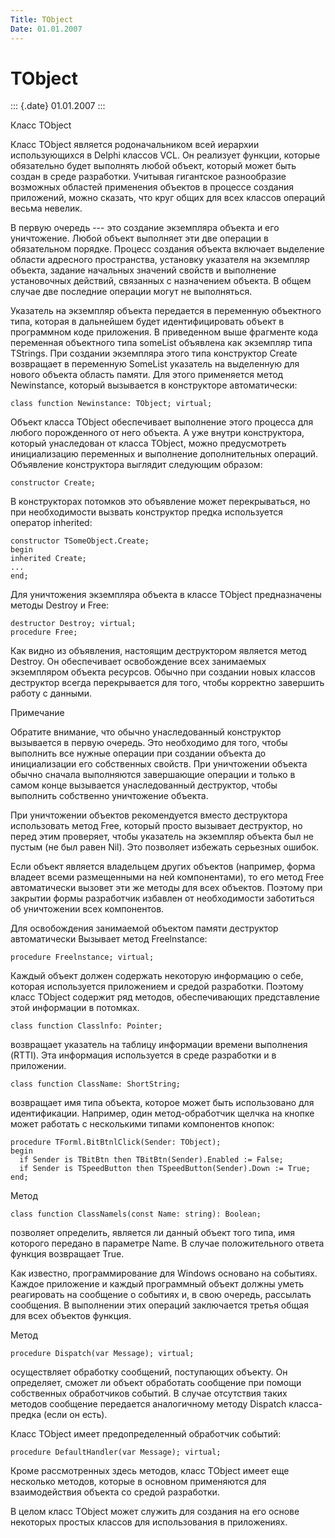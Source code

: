 ```yaml
---
Title: TObject
Date: 01.01.2007
---
```



TObject
=======

::: {.date}
01.01.2007
:::

Класс TObject

Класс TObject является родоначальником всей иерархии использующихся в
Delphi классов VCL. Он реализует функции, которые обязательно будет
выполнять любой объект, который может быть создан в среде разработки.
Учитывая гигантское разнообразие возможных областей применения объектов
в процессе создания приложений, можно сказать, что круг общих для всех
классов операций весьма невелик.

В первую очередь --- это создание экземпляра объекта и его уничтожение.
Любой объект выполняет эти две операции в обязательном порядке. Процесс
создания объекта включает выделение области адресного пространства,
установку указателя на экземпляр объекта, задание начальных значений
свойств и выполнение установочных действий, связанных с назначением
объекта. В общем случае две последние операции могут не выполняться.

Указатель на экземпляр объекта передается в переменную объектного типа,
которая в дальнейшем будет идентифицировать объект в программном коде
приложения. В приведенном выше фрагменте кода переменная объектного типа
someList объявлена как экземпляр типа TStrings. При создании экземпляра
этого типа конструктор Create возвращает в переменную SomeList указатель
на выделенную для нового объекта область памяти. Для этого применяется
метод Newinstance, который вызывается в конструкторе автоматически:

    class function Newinstance: TObject; virtual; 

Объект класса TObject обеспечивает выполнение этого процесса для любого
порожденного от него объекта. А уже внутри конструктора, который
унаследован от класса TObject, можно предусмотреть инициализацию
переменных и выполнение дополнительных операций. Объявление конструктора
выглядит следующим образом:

    constructor Create; 

В конструкторах потомков это объявление может перекрываться, но при
необходимости вызвать конструктор предка используется оператор
inherited:

    constructor TSomeObject.Create;  
    begin  
    inherited Create; 
    ... 
    end; 

Для уничтожения экземпляра объекта в классе TObject предназначены методы
Destroy и Free:

    destructor Destroy; virtual;  
    procedure Free;

Как видно из объявления, настоящим деструктором является метод Destroy.
Он обеспечивает освобождение всех занимаемых экземпляром объекта
ресурсов. Обычно при создании новых классов деструктор всегда
перекрывается для того, чтобы корректно завершить работу с данными.

Примечание

Обратите внимание, что обычно унаследованный конструктор вызывается в
первую очередь. Это необходимо для того, чтобы выполнить все нужные
операции при создании объекта до инициализации его собственных свойств.
При уничтожении объекта обычно сначала выполняются завершающие операции
и только в самом конце вызывается унаследованный деструктор, чтобы
выполнить собственно уничтожение объекта.

При уничтожении объектов рекомендуется вместо деструктора использовать
метод Free, который просто вызывает деструктор, но перед этим проверяет,
чтобы указатель на экземпляр объекта был не пустым (не был равен Nil).
Это позволяет избежать серьезных ошибок.

Если объект является владельцем других объектов (например, форма владеет
всеми размещенными на ней компонентами), то его метод Free автоматически
вызовет эти же методы для всех объектов. Поэтому при закрытии формы
разработчик избавлен от необходимости заботиться об уничтожении всех
компонентов.

Для освобождения занимаемой объектом памяти деструктор автоматически
Вызывает метод Freelnstance:

    procedure Freelnstance; virtual; 

Каждый объект должен содержать некоторую информацию о себе, которая
используется приложением и средой разработки. Поэтому класс TObject
содержит ряд методов, обеспечивающих представление этой информации в
потомках.

    class function Classlnfo: Pointer; 

возвращает указатель на таблицу информации времени выполнения (RTTI).
Эта информация используется в среде разработки и в приложении.

    class function ClassName: ShortString; 

возвращает имя типа объекта, которое может быть использовано для
идентификации. Например, один метод-обработчик щелчка на кнопке может
работать с несколькими типами компонентов кнопок:

    procedure TForml.BitBtnlClick(Sender: TObject); 
    begin  
      if Sender is TBitBtn then TBitBtn(Sender).Enabled := False; 
      if Sender is TSpeedButton then TSpeedButton(Sender).Down := True; 
    end; 

Метод

    class function ClassNamels(const Name: string): Boolean; 

позволяет определить, является ли данный объект того типа, имя которого
передано в параметре Name. В случае положительного ответа функция
возвращает True.

Как известно, программирование для Windows основано на событиях. Каждое
приложение и каждый программный объект должны уметь реагировать на
сообщение о событиях и, в свою очередь, рассылать сообщения. В
выполнении этих операций заключается третья общая для всех объектов
функция.

Метод

    procedure Dispatch(var Message); virtual; 

осуществляет обработку сообщений, поступающих объекту. Он определяет,
сможет ли объект обработать сообщение при помощи собственных
обработчиков событий. В случае отсутствия таких методов сообщение
передается аналогичному методу Dispatch класса-предка (если он есть).

Класс TObject имеет предопределенный обработчик событий:

    procedure DefaultHandler(var Message); virtual; 

Кроме рассмотренных здесь методов, класс TObject имеет еще несколько
методов, которые в основном применяются для взаимодействия объекта со
средой разработки.

В целом класс TObject может служить для создания на его основе некоторых
простых классов для использования в приложениях.
